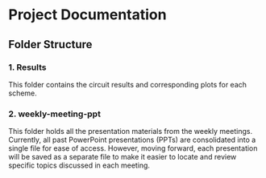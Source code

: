 # Project Documentation

## Folder Structure

### 1. **Results**
This folder contains the circuit results and corresponding plots for each scheme.

### 2. **weekly-meeting-ppt**
This folder holds all the presentation materials from the weekly meetings. Currently, all past PowerPoint presentations (PPTs) are consolidated into a single file for ease of access. However, moving forward, each presentation will be saved as a separate file to make it easier to locate and review specific topics discussed in each meeting.
